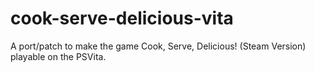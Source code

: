 # cook-serve-delicious-vita
A port/patch to make the game Cook, Serve, Delicious! (Steam Version) playable on the PSVita.
